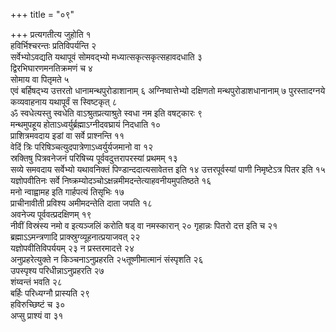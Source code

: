 +++
title = "०९"

+++
प्रत्यगतीत्य जुहोति १  
हविर्भिश्चरन्तः प्रतिविपर्यन्ति २  
सर्वेभ्योऽवद्यति
यथापूवं सोमवद्भ्यो मध्यात्सकृत्सकृत्सहावदधाति ३  
द्विरभिघारणमनतिक्रमणं च
४  
सोमाय वा पितृमते ५  
एवं बर्हिषद्भ्य उत्तरतो धानामन्थपुरोडाशानाम् ६
अग्निष्वात्तेभ्यो दक्षिणतो मन्थपुरोडाशधानानाम् ७
पुरस्तादग्नये कव्यवाहनाय यथापूर्वं स
स्विष्टकृत् ८  
ॐ स्वधेत्यस्तु स्वधेति
वाऽश्रुतप्रत्याश्रुते स्वधा नम इति
वषट्कारः ९  
मन्थमुपहूय होताऽध्वर्युर्ब्रह्माऽग्नीदवघ्रायं
निदधाति १०  
प्राशित्रमवदाय इडां वा सर्वे प्राश्नन्ति ११  
वेदिं
त्रिः परिषिञ्चत्युदपात्रेणाऽध्वर्युर्यजमानो वा १२  
स्रक्तिषु
पित्रवनेजनं परिषिच्य पूर्ववदुत्तरापरस्यां प्रथमम् १३  
सव्ये
समवदाय सर्वेभ्यो यथावनिक्तं पिण्डान्ददात्यसावेतत्त इति १४
उत्तरपूर्वस्यां पाणी निमृष्टेऽत्र पितर इति १५  
यज्ञोपवीतिनः
सर्वे निष्क्रम्योदञ्चोऽक्षन्नमीमदन्तेत्याहवनीयमुपतिष्ठते १६  
मनो
न्वाह्वामह इति गार्हपत्यं तिसृभिः १७  
प्राचीनावीती
प्रविश्य अमीमदन्तेति दाता जपति १८  
अवनेज्य पूर्ववत्प्रदक्षिणम्
१९  
नीवीं विस्रंस्य नमो व इत्यञ्जलिं करोति षड् वा नमस्कारान् २०
गृहान्नः पितरो दत्त इति च २१  
ब्रह्माऽऽमन्त्रणादि
प्राक्स्रुग्व्यूहनात्प्रयाजवत् २२  
यज्ञोपवीतिविपर्ययम् २३
न प्रस्तरमादत्ते २४  
अनुप्रहरेत्युक्ते न किञ्चनाऽनुप्रहरति
२५तूष्णीमात्मानं संस्पृशति २६  
उपस्पृश्य
परिधीन्नाऽनुप्रहरति २७  
शंय्वन्तं भवति २८  
बर्हिः परिध्यग्नौ
प्रास्यति २९  
हविरुच्छिष्टं च ३०  
अप्सु प्राश्यं वा ३१  
